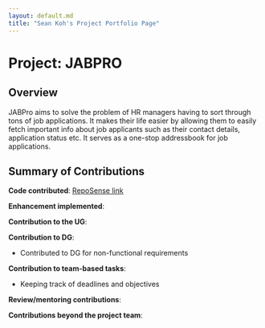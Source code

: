 ```yaml
---
layout: default.md
title: "Sean Koh's Project Portfolio Page"
---
```


# Project: JABPRO
## Overview 
JABPro aims to solve the problem of HR managers having to sort through tons of job applications.
It makes their life easier by allowing them to easily fetch important info about job applicants such as their contact details, application status etc. It serves as a one-stop addressbook for job applications.
## Summary of Contributions
**Code contributed**: [RepoSense link](https://nus-cs2103-ay2324s1.github.io/tp-dashboard/?search=madlamprey&breakdown=true)

**Enhancement implemented**:

**Contribution to the UG**:

**Contribution to DG**:
* Contributed to DG for non-functional requirements

**Contribution to team-based tasks**:
* Keeping track of deadlines and objectives

**Review/mentoring contributions**:

**Contributions beyond the project team**:

